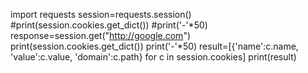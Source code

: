 import requests
session=requests.session()
#print(session.cookies.get_dict())
#print('-'*50)
response=session.get("http://google.com")
print(session.cookies.get_dict())
print('-'*50)
result=[{'name':c.name, 'value':c.value, 'domain':c.path} for c in session.cookies]
print(result)

